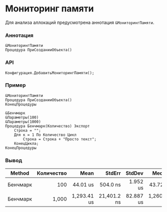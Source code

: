 # Мониторинг памяти

Для анализа аллокаций предусмотрена аннотация `&МониторингПамяти`.

### Аннотация

```bsl
&МониторингПамяти
Процедура ПриСозданииОбъекта()
```

### API

```bsl
Конфигурация.ДобавитьМониторингПамяти();
```

### Пример

```bsl
&МониторингПамяти
Процедура ПриСозданииОбъекта()
КонецПроцедуры

&Бенчмарк
&Параметры(100)
&Параметры(1000)
Процедура Бенчмарк(Количество) Экспорт
	Строка = "";
	Для к = 1 По Количество Цикл
		Строка = Строка + "Просто текст";
	КонецЦикла;
КонецПроцедуры
```

### Вывод

| Method   | Количество |        Mean |      StdErr |    StdDev |      Median |     Op/s |   Allocated |
|----------|-----------:|------------:|------------:|----------:|------------:|---------:|------------:|
| Бенчмарк |        100 |    44.01 us |    504.0 ns |  1.952 us |    43.72 us | 22,723.2 |    126.9 KB |
| Бенчмарк |      1,000 | 1,293.41 us | 21,401.2 ns | 82.887 us | 1,260.40 us |    773.1 | 11,809.4 KB |
